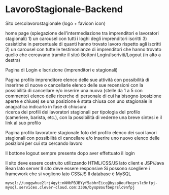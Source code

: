 # LavoroStagionale-Backend

Sito cercolavorostagionale (logo + favicon icon)

home page (spiegazione dell'intermediazione tra imprenditori e lavoratori stagionali)
    1) un carousel con tutti i loghi degli imprenditori iscritti
    3) casistiche in percentuale di quanti hanno trovato lavoro rispetto agli iscritti
    2) un carousel con tutte le testimonianze di imprenditori che hanno trovato quello che cercavano tramite il sito)
Bottoni Login/Iscriviti/Logout (in alto a destra)

Pagina di Login e Iscrizione (imprenditori e stagionali)

Pagina profilo imprenditore
    elenco delle sue attività con possibilità di inserirne di nuove o cancellarle
    elenco delle sue recensioni con la possibilità di cancellare e/o inserire una nuova (stelle da 1 a 5 con commento)
    elenco delle ricerche di personale di cui ha bisogno (posizione aperte e chiuse)
        se una posizione è stata chiusa con uno stagionale in anagrafica indicarlo in fase di chiusura    
    ricerca dei profili dei lavoratori stagionali per tipologia del profilo (cameriere, barista, etc.), con la possibilità
di vederne una breve sintesi e il link al suo profilo 

Pagina profilo lavoratore stagionale
    foto del profilo
    elenco dei suoi lavori stagionali con possibilità di cancellare e/o inserire uno nuovo
    elenco delle posizioni per cui sta cercando lavoro    

Il bottone logout sempre presente dopo aver effettuato il login

Il sito deve essere costruito utilizzando HTML/CSS/JS lato client e JSP/Java Bean lato server
Il sito deve essere responsive
Si possono scegliere i framework che si vogliono lato CSS/JS
Il database è MySQL

```
mysql://uoggwhue2lrj4qyt:nNHbPBJBYyf5abhrEice@bysp8oufbeprslc9nfpj-mysql.services.clever-cloud.com:3306/bysp8oufbeprslc9nfpj
```
